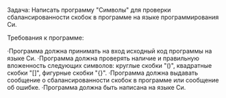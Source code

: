 Задача: Написать программу "Символы" для проверки сбалансированности скобок в программе на языке программирования Си.

Требования к программе:

·Программа должна принимать на вход исходный код программы на языке Си.
·Программа должна проверять наличие и правильную вложенность следующих символов: круглые скобки "()", квадратные скобки "[]", фигурные скобки 
"{}".
·Программа должна выдавать сообщение о сбалансированности скобок в программе или сообщение об ошибке.
·Программа должна быть написана на языке Си.
